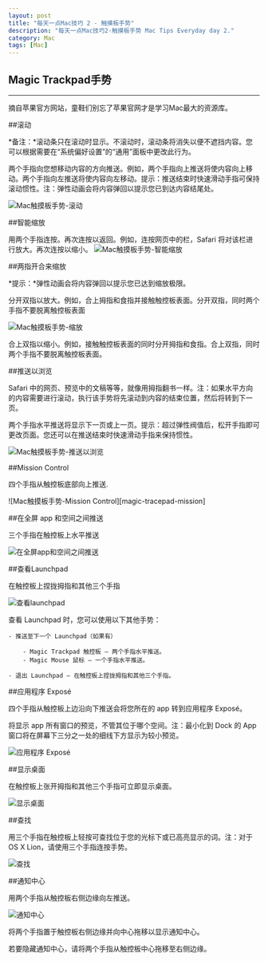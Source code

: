 ```yaml
---
layout: post
title: "每天一点Mac技巧 2 - 触摸板手势"
description: "每天一点Mac技巧2-触摸板手势 Mac Tips Everyday day 2."
category: Mac
tags: [Mac]
---
```


Magic Trackpad手势
------------------

---

摘自苹果官方网站，童鞋们别忘了苹果官网才是学习Mac最大的资源库。

##滚动

*备注：*滚动条只在滚动时显示。不滚动时，滚动条将消失以便不遮挡内容。您可以根据需要在“系统偏好设置”的“通用”面板中更改此行为。

两个手指向您想移动内容的方向推送。例如，两个手指向上推送将使内容向上移动。两个手指向左推送将使内容向左移动。提示：推送结束时快速滑动手指可保持滚动惯性。注：弹性动画会将内容弹回以提示您已到达内容结尾处。

![Mac触摸板手势-滚动][magic-tracepad-scroll]

##智能缩放

用两个手指连按。再次连按以返回。例如，连按网页中的栏，Safari 将对该栏进行放大。再次连按以缩小。
![Mac触摸板手势-智能缩放][magic-tracepad-intel-zoom]

##两指开合来缩放

*提示：*弹性动画会将内容弹回以提示您已达到缩放极限。

分开双指以放大。例如，合上拇指和食指并接触触控板表面。分开双指，同时两个手指不要脱离触控板表面

![Mac触摸板手势-缩放][magic-tracepad-zoom]

合上双指以缩小。例如，接触触控板表面的同时分开拇指和食指。合上双指，同时两个手指不要脱离触控板表面。

##推送以浏览

Safari 中的网页、预览中的文稿等等，就像用拇指翻书一样。注：如果水平方向的内容需要进行滚动，执行该手势将先滚动到内容的结束位置，然后将转到下一页。

两个手指水平推送将显示下一页或上一页。提示：超过弹性阀值后，松开手指即可更改页面。您还可以在推送结束时快速滑动手指来保持惯性。

![Mac触摸板手势-推送以浏览][magic-tracepad-read]

##Mission Control

四个手指从触控板底部向上推送.

![Mac触摸板手势-Mission Control][magic-tracepad-mission]

##在全屏 app 和空间之间推送

三个手指在触控板上水平推送

![在全屏app和空间之间推送][magic-tracepad-switch]

##查看Launchpad

在触控板上捏拢拇指和其他三个手指

![查看launchpad][magic-tracepad-launchpad]

查看 Launchpad 时，您可以使用以下其他手势：

	- 推送至下一个 Launchpad（如果有）

		- Magic Trackpad 触控板 – 两个手指水平推送。
		- Magic Mouse 鼠标 – 一个手指水平推送。

	- 退出 Launchpad – 在触控板上捏拢拇指和其他三个手指。

##应用程序 Exposé

四个手指从触控板上边沿向下推送会将您所在的 app 转到应用程序 Exposé。

将显示 app 所有窗口的预览，不管其位于哪个空间。注：最小化到 Dock 的 App 窗口将在屏幕下三分之一处的细线下方显示为较小预览。

![应用程序 Exposé][magic-tracepad-expose]

##显示桌面

在触控板上张开拇指和其他三个手指可立即显示桌面。

![显示桌面][magic-tracepad-desktop]

##查找

用三个手指在触控板上轻按可查找位于您的光标下或已高亮显示的词。注：对于 OS X Lion，请使用三个手指连按手势。

![查找][magic-tracepad-search]

##通知中心

用两个手指从触控板右侧边缘向左推送。

![通知中心][magic-tracepad-notify]

将两个手指置于触控板右侧边缘并向中心拖移以显示通知中心。

若要隐藏通知中心，请将两个手指从触控板中心拖移至右侧边缘。


[magic-tracepad-scroll]: /assets/images/2013-09-24-magic-tracepad-1.png "Mac触摸板手势-滚动"
[magic-tracepad-intel-zoom]: /assets/images/2013-09-24-magic-tracepad-2.png "Mac触摸板手势-智能缩放"
[magic-tracepad-zoom]: /assets/images/2013-09-24-magic-tracepad-3.png "Mac触摸板手势-缩放"
[magic-tracepad-read]: /assets/images/2013-09-24-magic-tracepad-4.png "Mac触摸板手势-推送以浏览"
[magic-tracepad-mission-control]: /assets/images/2013-09-24-magic-tracepad-5.png "Mac触摸板手势-Mission Control"
[magic-tracepad-switch]: /assets/images/2013-09-24-magic-tracepad-6.png "Mac触摸板手势-在全屏app和空间之间推送"
[magic-tracepad-launchpad]: /assets/images/2013-09-24-magic-tracepad-7.png "Mac触摸板手势-查看Launchpad"
[magic-tracepad-expose]: /assets/images/2013-09-24-magic-tracepad-8.png "Mac触摸板手势-expose"
[magic-tracepad-desktop]: /assets/images/2013-09-24-magic-tracepad-9.png "Mac触摸板手势-desktop"
[magic-tracepad-search]: /assets/images/2013-09-24-magic-tracepad-10.png "Mac触摸板手势-查找"
[magic-tracepad-notify]: /assets/images/2013-09-24-magic-tracepad-11.png "Mac触摸板手势-通知中心"
[magic-tracepad-safari]: /assets/images/2013-09-24-magic-tracepad-12.png "Mac触摸板手势-safari"